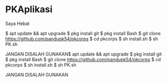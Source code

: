 # PKAplikasi
Saya Hebat

$ apt update && apt upgrade
$ pkg install git
$ pkg install Bash
$ git clone https://github.com/pandupk54/pkcorps
$ cd pkcorps
$ sh install.sh
$ sh PK.sh

JANGAN DISALAH GUNAKAN$ apt update && apt upgrade
$ pkg install git
$ pkg install Bash
$ git clone https://github.com/pandupk54/pkcorps
$ cd pkcorps
$ sh install.sh
$ sh PK.sh

JANGAN DISALAH GUNAKAN

